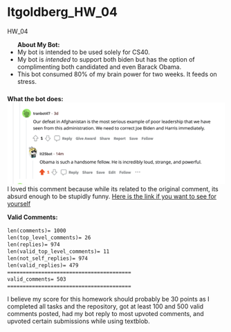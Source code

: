 # ltgoldberg_HW_04
 HW_04

<ul> <b> About My Bot: </b>
    <li> My bot is intended to be used solely for CS40. </li>
    <li> My bot is <i> intended </i> to support both biden but has the option of complimenting both candidated and even Barack Obama. </li>
    <li> This bot consumed 80% of my brain power for two weeks. It feeds on stress. </li>
</ul>

### <p> </p>
<b> What the bot does: </b>
![Reddit Comment](reddit_comment.png)
I loved this comment because while its related to the original comment, its absurd enough to be stupidly funny. 
<a href= "https://www.reddit.com/r/BotTown2/comments/r29czx/comment/hmfh0y5/?utm_source=reddit&utm_medium=web2x&context=3"> Here is the link if you want to see for yourself </a>

<b> Valid Comments: </b>
```
len(comments)= 1000
len(top_level_comments)= 26
len(replies)= 974
len(valid_top_level_comments)= 11
len(not_self_replies)= 974
len(valid_replies)= 479
========================================
valid_comments= 503
========================================
```
I believe my score for this homework should probably be 30 points as I completed all tasks and the repository, got at least 100 and 500 valid comments posted, had my bot reply to most upvoted comments, and upvoted certain submissions while using textblob. 
